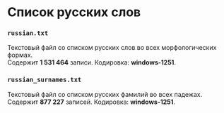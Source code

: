 # Список русских слов

### `russian.txt`

Текстовый файл со списком русских слов во всех морфологических формах.  
Содержит **1 531 464** записи. Кодировка: **windows-1251**.

### `russian_surnames.txt`

Текстовый файл со списком русских фамилий во всех падежах.  
Содержит **877 227** записей. Кодировка: **windows-1251**.
